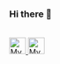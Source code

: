 ### Hi there 👋
<br>
<a href="https://www.linkedin.com/in/gumiyazaki/">
  <img width="30px" alt="My linkedin Profile" src="https://raw.githubusercontent.com/peterthehan/peterthehan/master/assets/linkedin.svg">
</a>
<a href="https://www.instagram.com/gustavoalves233/">
  <img width="30px" alt="My instagram Profile" src="https://cdn.worldvectorlogo.com/logos/instagram-2016-5.svg">
</a>

<!--
**gustavoalves23/gustavoalves23** is a ✨ _special_ ✨ repository because its `README.md` (this file) appears on your GitHub profile.

Here are some ideas to get you started:

- 🔭 I’m currently working on ...
- 🌱 I’m currently learning ...
- 👯 I’m looking to collaborate on ...
- 🤔 I’m looking for help with ...
- 💬 Ask me about ...
- 📫 How to reach me: ...
- 😄 Pronouns: ...
- ⚡ Fun fact: ...
-->
